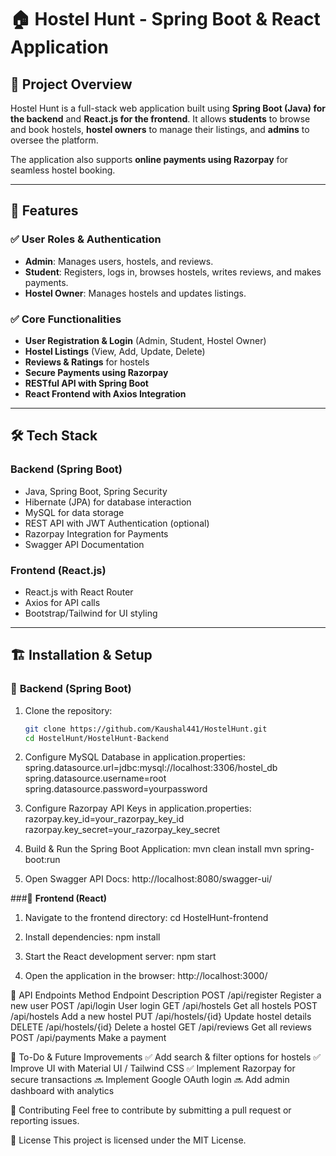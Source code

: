 # 🏠 Hostel Hunt - Spring Boot & React Application

## 📌 Project Overview
Hostel Hunt is a full-stack web application built using **Spring Boot (Java) for the backend** and **React.js for the frontend**. It allows **students** to browse and book hostels, **hostel owners** to manage their listings, and **admins** to oversee the platform.

The application also supports **online payments using Razorpay** for seamless hostel booking.

---

## 🚀 Features
### ✅ **User Roles & Authentication**
- **Admin**: Manages users, hostels, and reviews.
- **Student**: Registers, logs in, browses hostels, writes reviews, and makes payments.
- **Hostel Owner**: Manages hostels and updates listings.

### ✅ **Core Functionalities**
- **User Registration & Login** (Admin, Student, Hostel Owner)
- **Hostel Listings** (View, Add, Update, Delete)
- **Reviews & Ratings** for hostels
- **Secure Payments using Razorpay**
- **RESTful API with Spring Boot**
- **React Frontend with Axios Integration**

---

## 🛠️ Tech Stack
### **Backend (Spring Boot)**
- Java, Spring Boot, Spring Security
- Hibernate (JPA) for database interaction
- MySQL for data storage
- REST API with JWT Authentication (optional)
- Razorpay Integration for Payments
- Swagger API Documentation

### **Frontend (React.js)**
- React.js with React Router
- Axios for API calls
- Bootstrap/Tailwind for UI styling

---

## 🏗️ Installation & Setup

### 🔹 **Backend (Spring Boot)**
1. Clone the repository:
   ```sh
   git clone https://github.com/Kaushal441/HostelHunt.git
   cd HostelHunt/HostelHunt-Backend
   
2. Configure MySQL Database in application.properties:
   spring.datasource.url=jdbc:mysql://localhost:3306/hostel_db
   spring.datasource.username=root
   spring.datasource.password=yourpassword
   
3. Configure Razorpay API Keys in application.properties:
   razorpay.key_id=your_razorpay_key_id
   razorpay.key_secret=your_razorpay_key_secret
   
4. Build & Run the Spring Boot Application:
   mvn clean install
   mvn spring-boot:run

5. Open Swagger API Docs:
   http://localhost:8080/swagger-ui/

###🔹 **Frontend (React)**
1. Navigate to the frontend directory:
   cd HostelHunt-frontend
   
2. Install dependencies:
   npm install
   
3. Start the React development server:
   npm start
   
4. Open the application in the browser:
   http://localhost:3000/

📌 API Endpoints
Method	Endpoint	          Description
POST	   /api/register	    Register a new user
POST	   /api/login	       User login
GET	   /api/hostels	    Get all hostels
POST	   /api/hostels	    Add a new hostel
PUT	   /api/hostels/{id}	 Update hostel details
DELETE	/api/hostels/{id}	 Delete a hostel
GET	   /api/reviews	    Get all reviews
POST	   /api/payments	    Make a payment

🎯 To-Do & Future Improvements
✅ Add search & filter options for hostels
✅ Improve UI with Material UI / Tailwind CSS
✅ Implement Razorpay for secure transactions
🔜 Implement Google OAuth login
🔜 Add admin dashboard with analytics

🤝 Contributing
Feel free to contribute by submitting a pull request or reporting issues.

📝 License
This project is licensed under the MIT License.

